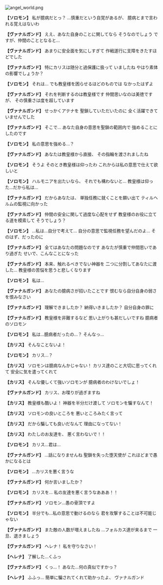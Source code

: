 
![angel_world.png](../images/backgrounds/angel_world.png)

**【ソロモン】**
私が臆病だとっ？
…慎重だという自覚があるが、
臆病とまで言われる覚えはないわ

**【ヴァナルガンド】**
ええ、あなた自身のことに関してなら
そうなのでしょう
ですが、仲間のこととなると…

**【ヴァナルガンド】**
あまりに安全面を気にしすぎて
作戦遂行に支障をきたすほどでした

**【ヴァナルガンド】**
特にカリスは随分と過保護に扱って
いましたね
やはり素体の影響でしょうか？

**【ソロモン】**
それは…
でも教皇様を困らせるほどのものでは
なかったはずよ

**【ヴァナルガンド】**
それを判断するのは教皇様です
仲間思いなのは美徳ですが、
その慎重さは度を超しています

**【ヴァナルガンド】**
せっかくアテナを
聖鎖していただいたのに
全く活躍できていませんでした

**【ヴァナルガンド】**
そこで…
あなた自身の意思を聖鎖の範囲内で
強めることにしたのです

**【ソロモン】**
私の意思を強める…？

**【ヴァナルガンド】**
あなたは教皇様から直接、
その指輪を渡されましたね

**【ソロモン】**
そうよ
そのとき教皇様は仰ったわ
これからは私の意思で仕えて欲しいと

**【ソロモン】**
ハルモニアを出たいなら、
それでも構わないと…
教皇様は仰った…だから私は…

**【ヴァナルガンド】**
だからあなたは、
単独任務に就くことを願い出て
ティルヘルムの監視に向かった

**【ヴァナルガンド】**
仲間の安全に関して過度な心配をせず
教皇様のお役に立てる道を模索して
そうでしょう？

**【ソロモン】**
…私は…自分で考えて…
自分の意思で監視任務を望んだのよ…
そのはず、だったのに

**【ヴァナルガンド】**
全てはあなたの問題なのです
あなたが慎重で仲間思いであり過ぎた
せいで、こんなことになった

**【ヴァナルガンド】**
本来、触れるべきでない神器を
二つに分割してあなたに渡した…
教皇様の苦悩を思うと悲しくなります

**【ソロモン】**
私は…

**【ヴァナルガンド】**
あなたの臆病さが招いたことです
恨むなら自分自身の弱さを恨みなさい

**【ヴァナルガンド】**
理解できましたか？
納得いきましたか？
自分自身の罪に

**【ヴァナルガンド】**
教皇様を非難するなど
思い上がりも甚だしいですね
臆病者のソロモン

**【ソロモン】**
私は…臆病者だったの…？
そんなっ…

**【カリス】**
そんなことないよ！

**【ソロモン】**
カリス…？

**【カリス】**
ソロモンは臆病なんかじゃない！
カリス達のこと大切に思ってくれて
安全に気を遣ってくれて

**【カリス】**
そんな優しくて強いソロモンが
臆病者のわけないでしょ！

**【ヴァナルガンド】**
カリス、お喋りが過ぎますね

**【カリス】**
教皇様も酷いよ！
神器を半分だけ渡して
ソロモンを騙すなんて！

**【カリス】**
ソロモンの良いところを
悪いところみたく言って

**【カリス】**
だから騙しても良いだなんて
理由になってない！

**【カリス】**
わたしのお友達を、
悪く言わないで！！

**【ソロモン】**
カリス…君は…

**【ヴァナルガンド】**
…話になりませんね
聖鎖を失った堕天使が
これほどまで愚かになるとは

**【ソロモン】**
…カリスを悪く言うな

**【ヴァナルガンド】**
何か言いましたか？

**【ソロモン】**
カリスを…
私の友達を悪く言うなあああ！！

**【ヴァナルガンド】**
ソロモン…愚の骨頂ですよ

**【ソロモン】**
半分でも…私の意思で動けるのなら
君を攻撃することは不可能じゃない

**【ヴァナルガンド】**
また敵の人数が増えましたね
…フォルカス達が来るまで
一旦、退きましょう

**【ヴァナルガンド】**
ヘレナ！
私を守りなさい！

**【ヘレナ】**
了解した…くふっ

**【ヴァナルガンド】**
くっ…！
あなた…何の真似ですかっ？

**【ヘレナ】**
ふふっ…
簡単に騙されてくれて助かったよ、
ヴァナルガンド